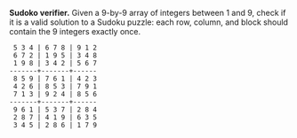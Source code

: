 **Sudoko verifier.** Given a 9-by-9 array of integers between 1 and 9, check if it is a valid solution to a Sudoku puzzle: each row, column, and block should contain the 9 integers exactly once.
````
 5 3 4 | 6 7 8 | 9 1 2 
 6 7 2 | 1 9 5 | 3 4 8 
 1 9 8 | 3 4 2 | 5 6 7
-------+-------+------ 
 8 5 9 | 7 6 1 | 4 2 3 
 4 2 6 | 8 5 3 | 7 9 1 
 7 1 3 | 9 2 4 | 8 5 6 
-------+-------+------ 
 9 6 1 | 5 3 7 | 2 8 4 
 2 8 7 | 4 1 9 | 6 3 5 
 3 4 5 | 2 8 6 | 1 7 9
 ````
